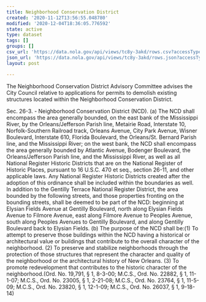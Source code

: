 ```yaml
---
title: Neighborhood Conservation District
created: '2020-11-12T13:56:55.048780'
modified: '2020-12-04T18:36:05.776592'
state: active
type: dataset
tags: []
groups: []
csv_url: 'https://data.nola.gov/api/views/tc8y-3akd/rows.csv?accessType=DOWNLOAD'
json_url: 'https://data.nola.gov/api/views/tc8y-3akd/rows.json?accessType=DOWNLOAD'
layout: post

---
```

The Neighborhood Conservation District Advisory Committee advises the City Council relative to applications for permits to demolish existing structures located within the Neighborhood Conservation District.

Sec. 26-3. - Neighborhood Conservation District (NCD). (a)	The NCD shall encompass the area generally bounded, on the east bank of the Mississippi River, by the Orleans/Jefferson Parish line, Metairie Road, Interstate 10, Norfolk-Southern Railroad track, Orleans Avenue, City Park Avenue, Wisner Boulevard, Interstate 610, Florida Boulevard, the Orleans/St. Bernard Parish line, and the Mississippi River; on the west bank, the NCD shall encompass the area generally bounded by Atlantic Avenue, Bodenger Boulevard, the Orleans/Jefferson Parish line, and the Mississippi River, as well as all National Register Historic Districts that are on the National Register of Historic Places, pursuant to 16 U.S.C. 470 et seq., section 26-11, and other applicable laws. Any National Register Historic Districts created after the adoption of this ordinance shall be included within the boundaries as well. In addition to the Gentilly Terrace National Register District, the area bounded by the following streets, and those properties fronting on the bounding streets, shall be deemed to be part of the NCD: beginning at Elysian Fields Avenue at Gentilly Boulevard, north along Elysian Fields Avenue to Filmore Avenue, east along Filmore Avenue to Peoples Avenue, south along Peoples Avenues to Gentilly Boulevard, and along Gentilly Boulevard back to Elysian Fields. (b)	The purpose of the NCD shall be:(1)	To attempt to preserve those buildings within the NCD having a historical or architectural value or buildings that contribute to the overall character of the neighborhood. (2)	To preserve and stabilize neighborhoods through the protection of those structures that represent the character and quality of the neighborhood or the architectural history of New Orleans. (3)	To promote redevelopment that contributes to the historic character of the neighborhood.(Ord. No. 19,791, § 1, 8-3-00; M.C.S., Ord. No. 22882, § 1, 11-1-07; M.C.S., Ord. No. 23005, § 1, 2-21-08; M.C.S., Ord. No. 23764, § 1, 11-5-09; M.C.S., Ord. No. 23820, § 1, 12-1-09; M.C.S., Ord. No. 26037, § 1, 9-18-14)
